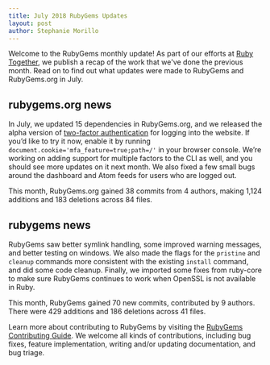 ```yaml
---
title: July 2018 RubyGems Updates
layout: post
author: Stephanie Morillo
---
```


Welcome to the RubyGems monthly update! As part of our efforts at [Ruby Together](http://rubytogether.org), we publish a recap of the work that we've done the previous month. Read on to find out what updates were made to RubyGems and RubyGems.org in July.

## rubygems.org news

In July, we updated 15 dependencies in RubyGems.org, and we released the alpha version of [two-factor authentication](https://github.com/rubygems/rubygems.org/pull/1729) for logging into the website. If you’d like to try it now, enable it by running `document.cookie='mfa_feature=true;path=/'` in your browser console. We’re working on adding support for multiple factors to the CLI as well, and you should see more updates on it next month. We also fixed a few small bugs around the dashboard and Atom feeds for users who are logged out.

This month, RubyGems.org gained 38 commits from 4 authors, making 1,124 additions and 183 deletions across 84 files.

## rubygems news

RubyGems saw better symlink handling, some improved warning messages, and better testing on windows. We also made the flags for the `pristine` and `cleanup` commands more consistent with the existing `install` command, and did some code cleanup. Finally, we imported some fixes from ruby-core to make sure RubyGems continues to work when OpenSSL is not available in Ruby.

This month, RubyGems gained 70 new commits, contributed by 9 authors. There were 429 additions and 186 deletions across 41 files.

Learn more about contributing to RubyGems by visiting the [RubyGems Contributing Guide](https://github.com/rubygems/rubygems/blob/master/CONTRIBUTING.rdoc#how-to-contribute). We welcome all kinds of contributions, including bug fixes, feature implementation, writing and/or updating documentation, and bug triage.